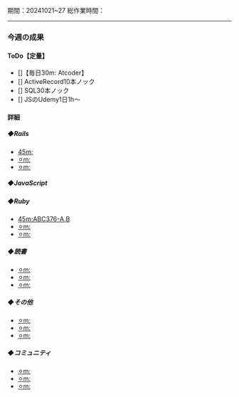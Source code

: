 期間：20241021~27
総作業時間：


---

### 今週の成果
#### ToDo【定量】
- []【毎日30m: Atcoder】
- [] ActiveRecord10本ノック
- [] SQL30本ノック
- [] JSのUdemy1日1h〜

#### 詳細
##### ◆Rails
  - [45m:]()
  - [⚪︎m:]()
  - [⚪︎m:]()

##### ◆JavaScript

##### ◆Ruby
  - [45m:ABC376-A,B](https://github.com/yu-ka3028/study-log/blob/main/learning/Ruby/202410210735.md)
  - [⚪︎m:]()
  - [⚪︎m:]()

##### ◆読書
  - [⚪︎m:]()
  - [⚪︎m:]()
  - [⚪︎m:]()

##### ◆その他
  - [⚪︎m:]()
  - [⚪︎m:]()
  - [⚪︎m:]()

##### ◆コミュニティ
   - [⚪︎m:]()
   - [⚪︎m:]()
   - [⚪︎m:]()


